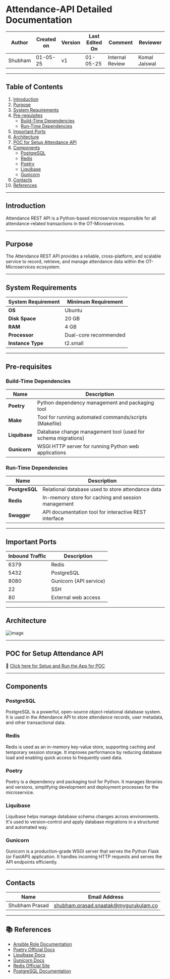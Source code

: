 #  Attendance-API Detailed Documentation

| Author  | Created on | Version | Last Edited On | Comment         | Reviewer       |
|---------|------------|---------|----------------|------------------|----------------|
| Shubham | 01-05-25   | v1      | 01-05-25       | Internal Review | Komal Jaiswal  |

---

##  Table of Contents
1. [Introduction](#introduction)
2. [Purpose](#purpose)
3. [System Requirements](#system-requirements)
4. [Pre-requisites](#pre-requisites)
   - [Build-Time Dependencies](#build-time-dependencies)
   - [Run-Time Dependencies](#run-time-dependencies)
5. [Important Ports](#important-ports)
6. [Architecture](#architecture)
7. [POC for Setup Attendance API](#poc-for-setup-attendance-api)
8. [Components](#components)
   - [PostgreSQL](#postgresql)
   - [Redis](#redis)
   - [Poetry](#poetry)
   - [Liquibase](#liquibase)
   - [Gunicorn](#gunicorn)
9. [Contacts](#contacts)
10. [References](#references)

---

##  Introduction 
Attendance REST API is a Python-based microservice responsible for all attendance-related transactions in the OT-Microservices.

---

##  Purpose 
The Attendance REST API provides a reliable, cross-platform, and scalable service to record, retrieve, and manage attendance data within the OT-Microservices ecosystem.

---

##  System Requirements

| System Requirement | Minimum Requirement    |
|--------------------|------------------------|
| **OS**             | Ubuntu                 |
| **Disk Space**     | 20 GB                  |
| **RAM**            | 4 GB                   |
| **Processor**      | Dual-core recommended  |
| **Instance Type**  | t2.small               |

---

##  Pre-requisites

### Build-Time Dependencies

| Name       | Description                                                            |
|------------|------------------------------------------------------------------------|
| **Poetry** | Python dependency management and packaging tool                        |
| **Make**   | Tool for running automated commands/scripts (Makefile)                 |
| **Liquibase** | Database change management tool (used for schema migrations)       |
| **Gunicorn** | WSGI HTTP server for running Python web applications                |

### Run-Time Dependencies

| Name         | Description                                                        |
|--------------|--------------------------------------------------------------------|
| **PostgreSQL** | Relational database used to store attendance data                |
| **Redis**      | In-memory store for caching and session management               |
| **Swagger**    | API documentation tool for interactive REST interface            |

---

##  Important Ports

| Inbound Traffic | Description            |
|------------------|------------------------|
| 6379             | Redis                  |
| 5432             | PostgreSQL             |
| 8080             | Gunicorn (API service) |
| 22               | SSH                    |
| 80               | External web access    |

---

##  Architecture

![image](https://github.com/user-attachments/assets/00ef17c0-ae63-4a65-8646-d98989d65b44)

---

##  POC for Setup Attendance API

📌 [Click here for Setup and Run the App for POC](https://github.com/Cloud-NInja-snaatak/Documentation/blob/Shrey-SCRUM-70/ot_ms_understanding/application/attendance/setup.md)

---

##  Components

###  PostgreSQL
PostgreSQL is a powerful, open-source object-relational database system. It is used in the Attendance API to store attendance records, user metadata, and other transactional data.

###  Redis
Redis is used as an in-memory key-value store, supporting caching and temporary session storage. It improves performance by reducing database load and enabling quick access to frequently used data.

###  Poetry
Poetry is a dependency and packaging tool for Python. It manages libraries and versions, simplifying development and deployment processes for the microservice.

###  Liquibase
Liquibase helps manage database schema changes across environments. It's used to version-control and apply database migrations in a structured and automated way.

###  Gunicorn
Gunicorn is a production-grade WSGI server that serves the Python Flask (or FastAPI) application. It handles incoming HTTP requests and serves the API endpoints efficiently.

---

##  Contacts
| Name | Email Address |
|------|---------------|
| Shubham Prasad | [shubham.prasad.snaatak@mygurukulam.co](mailto:shubham.prasad.snaatak@mygurukulam.co) |

---

## 📚 References
- [Ansible Role Documentation](https://docs.ansible.com/ansible/latest/user_guide/playbooks_reuse_roles.html)
- [Poetry Official Docs](https://python-poetry.org/docs/)
- [Liquibase Docs](https://www.liquibase.org/documentation/index.html)
- [Gunicorn Docs](https://docs.gunicorn.org/)
- [Redis Official Site](https://redis.io/)
- [PostgreSQL Documentation](https://www.postgresql.org/docs/)

